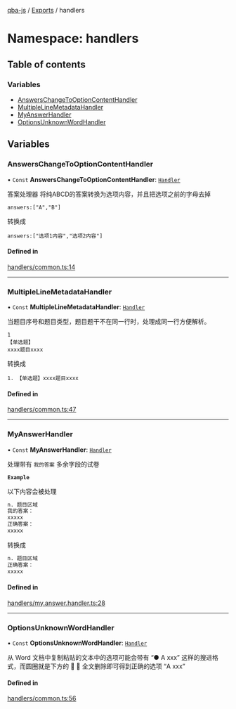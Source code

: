[qba-js](../README.md) / [Exports](../modules.md) / handlers

# Namespace: handlers

## Table of contents

### Variables

- [AnswersChangeToOptionContentHandler](handlers.md#answerschangetooptioncontenthandler)
- [MultipleLineMetadataHandler](handlers.md#multiplelinemetadatahandler)
- [MyAnswerHandler](handlers.md#myanswerhandler)
- [OptionsUnknownWordHandler](handlers.md#optionsunknownwordhandler)

## Variables

### AnswersChangeToOptionContentHandler

• `Const` **AnswersChangeToOptionContentHandler**: [`Handler`](../interfaces/Handler.md)

答案处理器
 将纯ABCD的答案转换为选项内容，并且把选项之前的字母去掉
```
answers:["A","B"]
```
转换成
```
answers:["选项1内容","选项2内容"]
```

#### Defined in

[handlers/common.ts:14](https://github.com/enncy/qba-js/blob/8d9de045534339d8bd6078c79712acc45ce5d597/src/handlers/common.ts#L14)

___

### MultipleLineMetadataHandler

• `Const` **MultipleLineMetadataHandler**: [`Handler`](../interfaces/Handler.md)

当题目序号和题目类型，题目题干不在同一行时，处理成同一行方便解析。
```
1
【单选题】
xxxx题目xxxx
```
转换成
```
1. 【单选题】xxxx题目xxxx
```

#### Defined in

[handlers/common.ts:47](https://github.com/enncy/qba-js/blob/8d9de045534339d8bd6078c79712acc45ce5d597/src/handlers/common.ts#L47)

___

### MyAnswerHandler

• `Const` **MyAnswerHandler**: [`Handler`](../interfaces/Handler.md)

处理带有 `我的答案` 多余字段的试卷

**`Example`**

以下内容会被处理

```txt
n. 题目区域
我的答案：
xxxxx
正确答案：
xxxxx

```

转换成

```txt
n. 题目区域
正确答案：
xxxxx
```

#### Defined in

[handlers/my.answer.handler.ts:28](https://github.com/enncy/qba-js/blob/8d9de045534339d8bd6078c79712acc45ce5d597/src/handlers/my.answer.handler.ts#L28)

___

### OptionsUnknownWordHandler

• `Const` **OptionsUnknownWordHandler**: [`Handler`](../interfaces/Handler.md)

从 Word 文档中复制粘贴的文本中的选项可能会带有  “● A xxx” 这样的搜进格式，而圆圈就是下方的  ， 全文删除即可得到正确的选项 “A xxx”

#### Defined in

[handlers/common.ts:56](https://github.com/enncy/qba-js/blob/8d9de045534339d8bd6078c79712acc45ce5d597/src/handlers/common.ts#L56)
